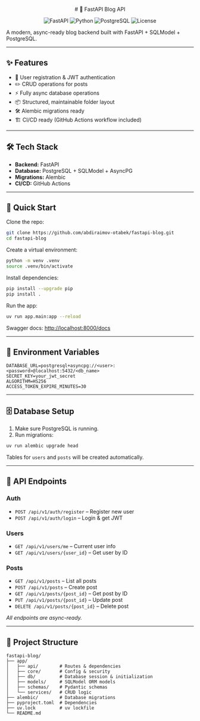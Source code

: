<p align="center">
  # 🚀 FastAPI Blog API
</p>

<p align="center">
  <img src="https://img.shields.io/badge/FastAPI-Backend-blue?style=flat-square" alt="FastAPI">
  <img src="https://img.shields.io/badge/Python-3.10+-yellow?style=flat-square" alt="Python">
  <img src="https://img.shields.io/badge/Database-PostgreSQL-green?style=flat-square" alt="PostgreSQL">
  <img src="https://img.shields.io/badge/License-Apache%202.0-lightgrey?style=flat-square" alt="License">
</p>

A modern, async-ready blog backend built with FastAPI + SQLModel + PostgreSQL.

---

## ✨ Features

- 🔐 User registration & JWT authentication
- ✏️ CRUD operations for posts
- ⚡ Fully async database operations
- 📦 Structured, maintainable folder layout
- 🛠 Alembic migrations ready
- 🏗 CI/CD ready (GitHub Actions workflow included)

---

## 🛠 Tech Stack

- **Backend:** FastAPI  
- **Database:** PostgreSQL + SQLModel + AsyncPG  
- **Migrations:** Alembic  
- **CI/CD:** GitHub Actions  

---

## 🚀 Quick Start

Clone the repo:

```bash
git clone https://github.com/abdiraimov-otabek/fastapi-blog.git
cd fastapi-blog
````

Create a virtual environment:

```bash
python -m venv .venv
source .venv/bin/activate
```

Install dependencies:

```bash
pip install --upgrade pip
pip install .
```

Run the app:

```bash
uv run app.main:app --reload
```

Swagger docs: [http://localhost:8000/docs](http://localhost:8000/docs)

---

## 🔑 Environment Variables

```env
DATABASE_URL=postgresql+asyncpg://<user>:<password>@localhost:5432/<db_name>
SECRET_KEY=your_jwt_secret
ALGORITHM=HS256
ACCESS_TOKEN_EXPIRE_MINUTES=30
```

---

## 🗄 Database Setup

1. Make sure PostgreSQL is running.
2. Run migrations:

```bash
uv run alembic upgrade head
```

Tables for `users` and `posts` will be created automatically.

---

## 📡 API Endpoints

### Auth

* `POST /api/v1/auth/register` – Register new user
* `POST /api/v1/auth/login` – Login & get JWT

### Users

* `GET /api/v1/users/me` – Current user info
* `GET /api/v1/users/{user_id}` – Get user by ID

### Posts

* `GET /api/v1/posts` – List all posts
* `POST /api/v1/posts` – Create post
* `GET /api/v1/posts/{post_id}` – Get post by ID
* `PUT /api/v1/posts/{post_id}` – Update post
* `DELETE /api/v1/posts/{post_id}` – Delete post

*All endpoints are async-ready.*

---

## 📂 Project Structure

```
fastapi-blog/
├── app/
│   ├── api/        # Routes & dependencies
│   ├── core/       # Config & security
│   ├── db/         # Database session & initialization
│   ├── models/     # SQLModel ORM models
│   ├── schemas/    # Pydantic schemas
│   └── services/   # CRUD logic
├── alembic/        # Database migrations
├── pyproject.toml  # Dependencies
├── uv.lock         # uv lockfile
└── README.md
```
